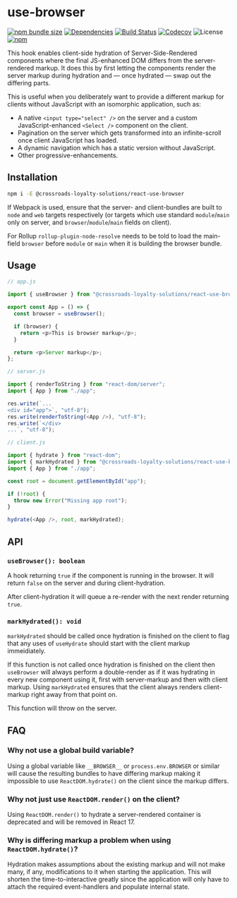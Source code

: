 # use-browser

[![npm bundle size](https://img.shields.io/bundlephobia/minzip/@crossroads-loyalty-solutions/react-use-browser.svg)](https://bundlephobia.com/result?p=@crossroads-loyalty-solutions/react-use-browser)
[![Dependencies](https://img.shields.io/david/crossroads-loyalty-solutions/react-use-browser.svg)](https://www.npmjs.com/package/@crossroads-loyalty-solutions/react-use-browser)
[![Build Status](https://travis-ci.org/crossroads-loyalty-solutions/react-use-browser.svg?branch=master)](https://travis-ci.org/crossroads-loyalty-solutions/react-use-browser)
[![Codecov](https://img.shields.io/codecov/c/gh/crossroads-loyalty-solutions/react-use-browser)](https://codecov.io/gh/crossroads-loyalty-solutions/react-use-browser)
![License](https://img.shields.io/npm/l/@crossroads-loyalty-solutions/react-use-browser)
[![npm](https://img.shields.io/npm/v/@crossroads-loyalty-solutions/react-use-browser)](https://www.npmjs.com/package/@crossroads-loyalty-solutions/react-use-browser)

This hook enables client-side hydration of Server-Side-Rendered components
where the final JS-enhanced DOM differs from the server-rendered markup.
It does this by first letting the components render the server markup during
hydration and — once hydrated — swap out the differing parts.

This is useful when you deliberately want to provide a different markup for
clients without JavaScript with an isomorphic application, such as:

 * A native `<input type="select" />` on the server and a custom
   JavaScript-enhanced `<Select />` component on the client.
 * Pagination on the server which gets transformed into an infinite-scroll
   once client JavaScript has loaded.
 * A dynamic navigation which has a static version without JavaScript.
 * Other progressive-enhancements.

## Installation

```bash
npm i -E @crossroads-loyalty-solutions/react-use-browser
```

If Webpack is used, ensure that the server- and client-bundles are built to
`node` and `web` targets respectively (or targets which use standard
`module`/`main` only on server, and `browser`/`module`/`main` fields on client).

For Rollup `rollup-plugin-node-resolve` needs to be told to load the main-field
`browser` before `module` or `main` when it is building the browser bundle.

## Usage

```javascript
// app.js

import { useBrowser } from "@crossroads-loyalty-solutions/react-use-browser";

export const App = () => {
  const browser = useBrowser();

  if (browser) {
    return <p>This is browser markup</p>;
  }

  return <p>Server markup</p>;
};
```

```javascript
// server.js

import { renderToString } from "react-dom/server";
import { App } from "./app";

res.write(`...
<div id="app">`, "utf-8");
res.write(renderToString(<App />), "utf-8");
res.write(`</div>
...`, "utf-8");
```

```javascript
// client.js

import { hydrate } from "react-dom";
import { markHydrated } from "@crossroads-loyalty-solutions/react-use-browser";
import { App } from "./app";

const root = document.getElementById("app");

if (!root) {
  throw new Error("Missing app root");
}

hydrate(<App />, root, markHydrated);
```

## API

### `useBrowser(): boolean`

A hook returning `true` if the component is running in the browser. It will
return `false` on the server and during client-hydration.

After client-hydration it will queue a re-render with the next render returning
`true`.

### `markHydrated(): void`

`markHydrated` should be called once hydration is finished on the client to
flag that any uses of `useHydrate` should start with the client markup
immeidiately.

If this function is not called once hydration is finished on the client then
`useBrowser` will always perform a double-render as if it was hydrating in every
new component using it, first with server-markup and then with client markup.
Using `markHydrated` ensures that the client always renders client-markup
right away from that point on.

This function will throw on the server.

## FAQ

### Why not use a global build variable?

Using a global variable like `__BROWSER__` or `process.env.BROWSER` or similar
will cause the resulting bundles to have differing markup making it impossible
to use `ReactDOM.hydrate()` on the client since the markup differs.

### Why not just use `ReactDOM.render()` on the client?

Using `ReactDOM.render()` to hydrate a server-rendered container is deprecated
and will be removed in React 17.

### Why is differing markup a problem when using `ReactDOM.hydrate()`?

Hydration makes assumptions about the existing markup and will not make many, if
any, modifications to it when starting the application. This will shorten the
time-to-interactive greatly since the application will only have to attach the
required event-handlers and populate internal state.
